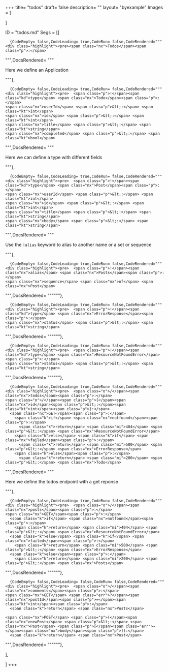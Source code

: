 +++
title= "todos"
draft= false
description= ""
layout= "byexample"
Images = [
  
]

ID = "todos.md"
Segs = [[
  
      {CodeEmpty= false,CodeLeading= true,CodeRun= false,CodeRendered="""<div class="highlight"><pre><span class="nx">Todos</span><span class="p">:</span>
</pre></div>
""",DocsRendered= """<p>Here we define an Application</p>
"""},

      {CodeEmpty= false,CodeLeading= true,CodeRun= false,CodeRendered="""<div class="highlight"><pre>  <span class="p">!</span><span class="kd">type</span> <span class="nx">Todo</span><span class="p">:</span>
    <span class="nx">userId</span> <span class="p">&lt;:</span> <span class="kt">int</span>
    <span class="nx">id</span> <span class="p">&lt;:</span> <span class="kt">int</span>
    <span class="nx">title</span> <span class="p">&lt;:</span> <span class="kt">string</span>
    <span class="nx">completed</span> <span class="p">&lt;:</span> <span class="kt">bool</span>
</pre></div>
""",DocsRendered= """<p>Here we can define a type with different fields</p>
"""},

      {CodeEmpty= false,CodeLeading= true,CodeRun= false,CodeRendered="""<div class="highlight"><pre>  <span class="p">!</span><span class="kd">type</span> <span class="nx">Post</span><span class="p">:</span>
    <span class="nx">userId</span> <span class="p">&lt;:</span> <span class="kt">int</span>
    <span class="nx">id</span> <span class="p">&lt;:</span> <span class="kt">int</span>
    <span class="nx">title</span> <span class="p">&lt;:</span> <span class="kt">string</span>
    <span class="nx">body</span> <span class="p">&lt;:</span> <span class="kt">string</span>
</pre></div>
""",DocsRendered= """<p>Use the <code>!alias</code> keyword to alias to another name or a set or sequence</p>
"""},

      {CodeEmpty= false,CodeLeading= true,CodeRun= false,CodeRendered="""<div class="highlight"><pre>  <span class="p">!</span><span class="nx">alias</span> <span class="nx">Posts</span><span class="p">:</span>
    <span class="nx">sequence</span> <span class="nx">of</span> <span class="nx">Post</span>
</pre></div>
""",DocsRendered= """"""},

      {CodeEmpty= false,CodeLeading= true,CodeRun= false,CodeRendered="""<div class="highlight"><pre>  <span class="p">!</span><span class="kd">type</span> <span class="nx">ErrorResponse</span><span class="p">:</span>
    <span class="nx">status</span> <span class="p">&lt;:</span> <span class="kt">string</span>
</pre></div>
""",DocsRendered= """"""},

      {CodeEmpty= false,CodeLeading= true,CodeRun= false,CodeRendered="""<div class="highlight"><pre>  <span class="p">!</span><span class="kd">type</span> <span class="nx">ResourceNotFoundError</span><span class="p">:</span>
    <span class="nx">status</span> <span class="p">&lt;:</span> <span class="kt">string</span>
</pre></div>
""",DocsRendered= """"""},

      {CodeEmpty= false,CodeLeading= true,CodeRun= false,CodeRendered="""<div class="highlight"><pre>  <span class="o">/</span><span class="nx">todos</span><span class="p">:</span>
    <span class="o">/</span><span class="p">{</span><span class="nx">id</span><span class="p">&lt;:</span><span class="kt">int</span><span class="p">}:</span>
      <span class="nx">GET</span><span class="p">:</span>
        <span class="k">if</span> <span class="nx">notfound</span><span class="p">:</span>
          <span class="k">return</span> <span class="mi">404</span> <span class="p">&lt;:</span> <span class="nx">ResourceNotFoundError</span>
        <span class="k">else</span> <span class="k">if</span> <span class="nx">failed</span><span class="p">:</span>
          <span class="k">return</span> <span class="mi">500</span> <span class="p">&lt;:</span> <span class="nx">ErrorResponse</span>
        <span class="k">else</span><span class="p">:</span>    
          <span class="k">return</span> <span class="mi">200</span> <span class="p">&lt;:</span> <span class="nx">Todo</span> 
</pre></div>
""",DocsRendered= """<p>Here we define the todos endpoint with a get reponse</p>
"""},

      {CodeEmpty= false,CodeLeading= true,CodeRun= false,CodeRendered="""<div class="highlight"><pre>  <span class="o">/</span><span class="nx">posts</span><span class="p">:</span>
    <span class="nx">GET</span><span class="p">:</span>
      <span class="k">if</span> <span class="nx">notfound</span><span class="p">:</span>
        <span class="k">return</span> <span class="mi">404</span> <span class="p">&lt;:</span> <span class="nx">ResourceNotFoundError</span>
      <span class="k">else</span> <span class="k">if</span> <span class="nx">failed</span><span class="p">:</span>
        <span class="k">return</span> <span class="mi">500</span> <span class="p">&lt;:</span> <span class="nx">ErrorResponse</span>
      <span class="k">else</span><span class="p">:</span>    
        <span class="k">return</span> <span class="mi">200</span> <span class="p">&lt;:</span> <span class="nx">Posts</span>
</pre></div>
""",DocsRendered= """"""},

      {CodeEmpty= false,CodeLeading= false,CodeRun= false,CodeRendered="""<div class="highlight"><pre>  <span class="o">/</span><span class="nx">comments</span><span class="p">:</span>
    <span class="nx">GET</span> <span class="err">?</span><span class="nx">postId</span><span class="p">=</span><span class="kt">int</span><span class="p">:</span>
      <span class="k">return</span> <span class="nx">Posts</span>
      
    <span class="nx">POST</span> <span class="p">(</span><span class="nx">newPost</span> <span class="p">&lt;:</span> <span class="nx">Post</span> <span class="p">[</span><span class="err">~</span><span class="nx">body</span><span class="p">]):</span>
      <span class="k">return</span> <span class="nx">Post</span>
</pre></div>
""",DocsRendered= """"""},

],

]
+++


